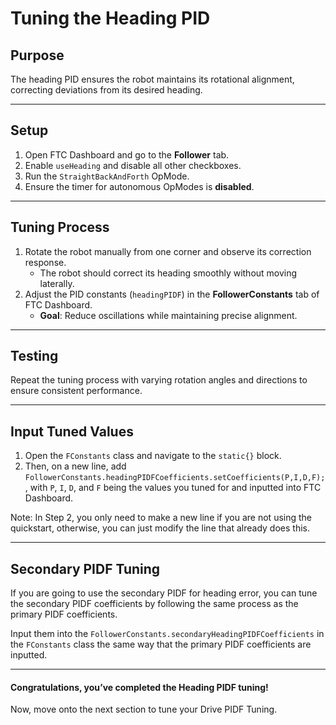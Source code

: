 # Tuning the Heading PID

## Purpose

The heading PID ensures the robot maintains its rotational alignment, correcting deviations from its desired heading.

---

## Setup

1. Open FTC Dashboard and go to the **Follower** tab.
2. Enable `useHeading` and disable all other checkboxes.
3. Run the `StraightBackAndForth` OpMode.
4. Ensure the timer for autonomous OpModes is **disabled**.

---

## Tuning Process

1. Rotate the robot manually from one corner and observe its correction response.
    - The robot should correct its heading smoothly without moving laterally.
2. Adjust the PID constants (`headingPIDF`) in the **FollowerConstants** tab of FTC Dashboard.
    - **Goal**: Reduce oscillations while maintaining precise alignment.

---

## Testing

Repeat the tuning process with varying rotation angles and directions to ensure consistent performance.

---

## Input Tuned Values

1. Open the `FConstants` class and navigate to the `static{}` block.
2. Then, on a new line, add `FollowerConstants.headingPIDFCoefficients.setCoefficients(P,I,D,F);`, with `P`, `I`, `D`, and `F` being the values you tuned for and inputted into FTC Dashboard.

Note: In Step 2, you only need to make a new line if you are not using the quickstart, otherwise, you can just modify the line that already does this.

---

## Secondary PIDF Tuning

If you are going to use the secondary PIDF for heading error, you can tune the secondary PIDF coefficients by following the same process as the primary PIDF coefficients.  

Input them into the `FollowerConstants.secondaryHeadingPIDFCoefficients` in the `FConstants` class the same way that the primary PIDF coefficients are inputted.

---

#### Congratulations, you’ve completed the Heading PIDF tuning!
Now, move onto the next section to tune your Drive PIDF Tuning.

